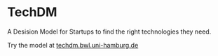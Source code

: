 # TechDM
A Desision Model for Startups to find the right technologies they need.

Try the model at <a href="https://techdm.bwl.uni-hamburg.de/">techdm.bwl.uni-hamburg.de</a>
